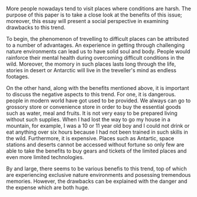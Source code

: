 More people nowadays tend to visit places where conditions are harsh. The purpose of this paper is to take a close look at the benefits of this issue; moreover, this essay will present a social perspective in examining drawbacks to this trend.

To begin, the phenomenon of trevelling to difficult places can be attributed to a number of advantages. An experience in getting through challenging nature environments can lead us to have solid soul and body. People would rainforce their mental health during overcoming difficult conditions in the wild. Moreover, the momory in such places lasts long through the life, stories in desert or Antarctic will live in the treveller's mind as endless footages.

On the other hand, along with the benefits mentioned above, it is important to discuss the negative aspects to this trend. For one, it is dangerous. people in modern world have got used to be provided. We always can go to grossory store or convenience store in order to buy the essential goods such as water, meal and fruits. It is not very easy to be prepared living without such supplies. When I had lost the way to go my house in a mountain, for example, I was a 10 or 11 year old boy and I could not drink or eat anything over six hours because I had not been trained in such skills in the wild. Furthermore, it is expensive. Places such as Antartic, space stations and deserts cannot be accessed without fortune so only few are able to take the benefits to buy gears and tickets of the limited places and even more limited technologies.

By and large, there seems to be various benefis to this trend, top of which are experiencing exclusive nature environments and posessing tremendous memories. However, the drawbacks can be explained with the danger and the expense which are both huge.
